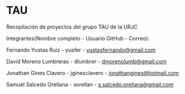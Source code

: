 # TAU
Recopilación de proyectos del grupo TAU de la URJC

Integrantes(Nombre completo - Usuario GitHub - Correo):

Fernando Yustas Ruiz - yusfer - yustasfernando@gmail.com

David Moreno Lumbreras - dlumbrer - dmorenolumb@gmail.com

Jonathan Gines Clavero - jginesclavero - jonathangines@hotmail.com

Samuel Salcedo Orellana - sorellan - s.salcedo.orellana@gmail.com
